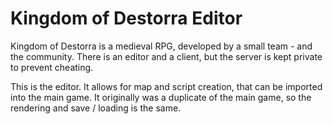 # Kingdom of Destorra Editor
Kingdom of Destorra is a medieval RPG, developed by a small team - and the community.
There is an editor and a client, but the server is kept private to prevent cheating.

This is the editor. It allows for map and script creation, that can be imported into the main game.
It originally was a duplicate of the main game, so the rendering and save / loading is the same.
